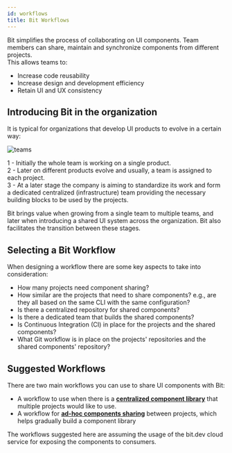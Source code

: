 ```yaml
---
id: workflows
title: Bit Workflows
---
```

Bit simplifies the process of collaborating on UI components. Team members can share, maintain and synchronize components from different projects.  
This allows teams to:

- Increase code reusability
- Increase design and development efficiency
- Retain UI and UX consistency

## Introducing Bit in the organization

It is typical for organizations that develop UI products to evolve in a certain way:  

![teams](https://storage.googleapis.com/static.bit.dev/docs/images/workflows_teams.png)

1 - Initially the whole team is working on a single product.  
2 - Later on different products evolve and usually, a team is assigned to each project.  
3 - At a later stage the company is aiming to standardize its work and form a dedicated centralized (infrastructure) team providing the necessary building blocks to be used by the projects.  

Bit brings value when growing from a single team to multiple teams, and later when introducing a shared UI system across the organization. Bit also facilitates the transition between these stages.  

## Selecting a Bit Workflow

When designing a workflow there are some key aspects to take into consideration:  

- How many projects need component sharing?  
- How similar are the projects that need to share components? e.g., are they all based on the same CLI with the same configuration?
- Is there a centralized repository for shared components?  
- Is there a dedicated team that builds the shared components?  
- Is Continuous Integration (CI) in place for the projects and the shared components?  
- What Git workflow is in place on the projects' repositories and the shared components' repository?  

## Suggested Workflows

There are two main workflows you can use to share UI components with Bit:

- A workflow to use when there is a [**centralized component library**](/docs/workflows/centralized) that multiple projects would like to use.
- A workflow for [**ad-hoc components sharing**](/docs/workflows/projects) between projects, which helps gradually build a component library

The workflows suggested here are assuming the usage of the bit.dev cloud service for exposing the components to consumers. 
